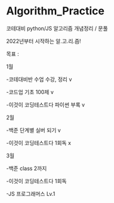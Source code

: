 # Algorithm_Practice
코테대비 python/JS 알고리즘 개념정리 / 문풀

2022년부터 시작하는 알.고.리.즘!

목표 : 

1월

-코테대비반 수업 수강, 정리 v

-코드업 기초 100제 v

-이것이 코딩테스트다 파이썬 부록 v

2월

-백준 단계별 실버 되기 v

-이것이 코딩테스트다 1회독 x

3월

-백준 class 2까지 

-이것이 코딩테스트다 1회독

-JS 프로그래머스 Lv.1
